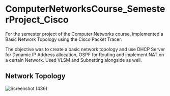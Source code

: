 # ComputerNetworksCourse_SemesterProject_Cisco

For the semester project of the Computer Networks course, implemented a Basic Network Topology using the Cisco Packet Tracer.

The objective was to create a basic network topology and use DHCP Server for Dynamic IP Address allocation, OSPF for Routing and implement NAT on a certain Network. Used VLSM and Subnetting alongside as well.

## Network Topology

![Screenshot (436)](https://github.com/user-attachments/assets/f3c83693-99ee-4fb0-8f36-fb6720f72fd6)
